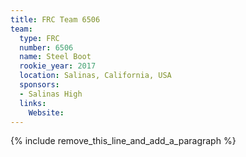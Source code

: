 ```yaml
---
title: FRC Team 6506
team:
  type: FRC
  number: 6506
  name: Steel Boot
  rookie_year: 2017
  location: Salinas, California, USA
  sponsors:
  - Salinas High
  links:
    Website:
---
```


{% include remove_this_line_and_add_a_paragraph %}